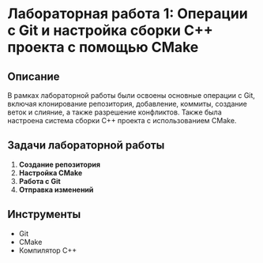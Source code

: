 # Лабораторная работа 1: Операции с Git и настройка сборки C++ проекта с помощью CMake

## Описание

В рамках лабораторной работы были освоены основные операции с Git, включая клонирование репозитория, добавление, коммиты, создание веток и слияние, а также разрешение конфликтов. Также была настроена система сборки C++ проекта с использованием CMake.

## Задачи лабораторной работы
 1. **Создание репозитория**
 2. **Настройка CMake**
 3. **Работа с Git**
 4. **Отправка изменений**
    
## Инструменты
- Git
- CMake
- Компилятор C++ 
